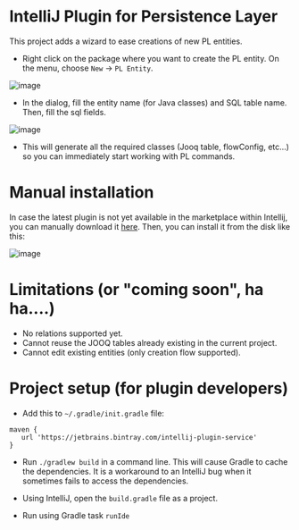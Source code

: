 # IntelliJ Plugin for Persistence Layer

This project adds a wizard to ease creations of new PL entities.

* Right click on the package where you want to create the PL entity. On the menu, choose `New` -> `PL Entity`. 

![image](https://user-images.githubusercontent.com/10692534/96195312-1a21ed80-0f55-11eb-84c0-9961b930cf15.png)

* In the dialog, fill the entity name (for Java classes) and SQL table name. Then, fill the sql fields. 

![image](https://user-images.githubusercontent.com/10692534/96195479-8a307380-0f55-11eb-8180-0a8e6d7e1bcd.png)

* This will generate all the required classes (Jooq table, flowConfig, etc...) so you can immediately start working with PL commands.

# Manual installation

In case the latest plugin is not yet available in the marketplace within Intellij, you can manually download it [here](https://plugins.jetbrains.com/plugin/download?rel=true&updateId=99880). 
Then, you can install it from the disk like this: 

![image](https://user-images.githubusercontent.com/10692534/96195881-a7b20d00-0f56-11eb-9e24-5e0ebd9a36d1.png)


# Limitations (or "coming soon", ha ha....)
* No relations supported yet.
* Cannot reuse the JOOQ tables already existing in the current project.
* Cannot edit existing entities (only creation flow supported).

# Project setup (for plugin developers)

* Add this to `~/.gradle/init.gradle` file:
```
maven { 
   url 'https://jetbrains.bintray.com/intellij-plugin-service' 
}
```    

* Run `./gradlew build` in a command line. This will cause Gradle to cache the dependencies. It is a workaround to an IntelliJ bug when it sometimes fails to access the dependencies.

* Using IntelliJ, open the `build.gradle` file as a project.

* Run using Gradle task `runIde`
